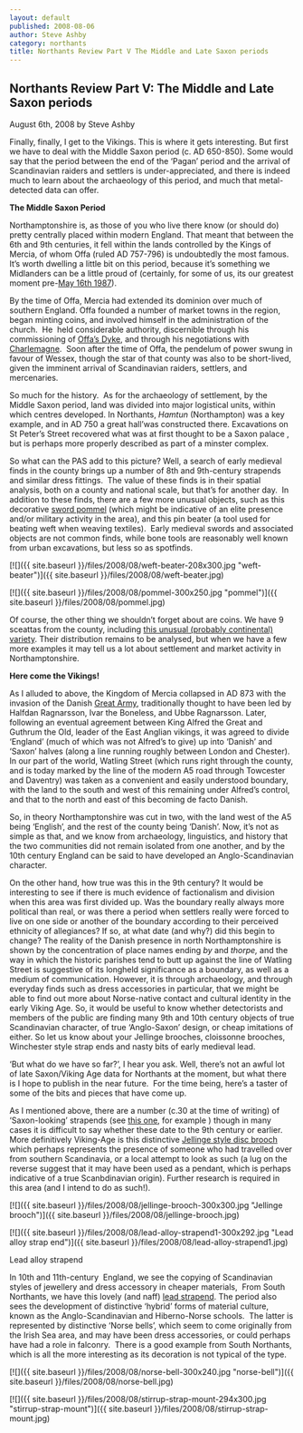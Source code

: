 ```yaml
---
layout: default
published: 2008-08-06
author: Steve Ashby
category: northants
title: Northants Review Part V The Middle and Late Saxon periods
---
```



Northants Review Part V: The Middle and Late Saxon periods
----------------------------------------------------------

August 6th, 2008 by Steve Ashby

Finally, finally, I get to the Vikings. This is where it gets interesting. But first we have to deal with the Middle Saxon period (c. AD 650-850). Some would say that the period between the end of the ‘Pagan’ period and the arrival of Scandinavian raiders and settlers is under-appreciated, and there is indeed much to learn about the archaeology of this period, and much that metal-detected data can offer.

**The Middle Saxon Period**

Northamptonshire is, as those of you who live there know (or should do) pretty centrally placed within modern England. That meant that between the 6th and 9th centuries, it fell within the lands controlled by the Kings of Mercia, of whom Offa (ruled AD 757-796) is undoubtedly the most famous. It’s worth dwelling a little bit on this period, because it’s something we Midlanders can be a little proud of (certainly, for some of us, its our greatest moment pre-[May 16th 1987](http://www.fa-cupfinals.co.uk/1987.htm "1987")).

By the time of Offa, Mercia had extended its dominion over much of southern England. Offa founded a number of market towns in the region, began minting coins, and involved himself in the administration of the church.  He  held considerable authority, discernible through his commissioning of [Offa’s Dyke](http://en.wikipedia.org/wiki/Offa%27s_Dyke "Offa's Dyke"), and through his negotiations with [Charlemagne](http://www.reportret.info/gallery/charlemagne1.html "Charlemagne").  Soon after the time of Offa, the pendelum of power swung in favour of Wessex, though the star of that county was also to be short-lived, given the imminent arrival of Scandinavian raiders, settlers, and mercenaries.

So much for the history.  As for the archaeology of settlement, by the Middle Saxon period, land was divided into major logistical units, within which centres developed. In Northants, _Hamtun_ (Northampton) was a key example, and in AD 750 a great hall’was constructed there. Excavations on St Peter’s Street recovered what was at first thought to be a Saxon palace , but is perhaps more properly described as part of a minster complex.

So what can the PAS add to this picture? Well, a search of early medieval finds in the county brings up a number of 8th and 9th-century strapends and similar dress fittings.  The value of these finds is in their spatial analysis, both on a county and national scale, but that’s for another day.  In addition to these finds, there are a few more unusual objects, such as this decorative [sword pommel](http://www.findsdatabase.org.uk/hms/pas_obj.php?type=finds&id=0014607A7FD0170E "Bedfordshire sword pommel") (which might be indicative of an elite presence and/or military activity in the area), and this pin beater (a tool used for beating weft when weaving textiles).  Early medieval swords and associated objects are not common finds, while bone tools are reasonably well known from urban excavations, but less so as spotfinds.

[![]({{ site.baseurl }}/files/2008/08/weft-beater-208x300.jpg "weft-beater")]({{ site.baseurl }}/files/2008/08/weft-beater.jpg)

[![]({{ site.baseurl }}/files/2008/08/pommel-300x250.jpg "pommel")]({{ site.baseurl }}/files/2008/08/pommel.jpg)

Of course, the other thing we shouldn’t forget about are coins. We have 9 sceattas from the county, including [this unusual (probably continental) variety](http://www.findsdatabase.org.uk/hms/pas_obj.php?type=finds&id=00147D9BEDE01268 "Unknown Sceatta"). Their distribution remains to be analysed, but when we have a few more examples it may tell us a lot about settlement and market activity in Northamptonshire.

**Here come the Vikings!**

As I alluded to above, the Kingdom of Mercia collapsed in AD 873 with the invasion of the Danish [Great Army](http://en.wikipedia.org/wiki/Great_Heathen_Army "Micel Here (Great Army)"), traditionally thought to have been led by Halfdan Ragnarsson, Ivar the Boneless, and Ubbe Ragnarsson. Later, following an eventual agreement between King Alfred the Great and Guthrum the Old, leader of the East Anglian vikings, it was agreed to divide ‘England’ (much of which was not Alfred’s to give) up into ‘Danish’ and ‘Saxon’ halves (along a line running roughly between London and Chester). In our part of the world, Watling Street (which runs right through the county, and is today marked by the line of the modern A5 road through Towcester and Daventry) was taken as a convenient and easily understood boundary, with the land to the south and west of this remaining under Alfred’s control, and that to the north and east of this becoming de facto Danish.

So, in theory Northamptonshire was cut in two, with the land west of the A5 being ‘English’, and the rest of the county being ‘Danish’. Now, it’s not as simple as that, and we know from archaeology, linguistics, and history that the two communities did not remain isolated from one another, and by the 10th century England can be said to have developed an Anglo-Scandinavian character.

On the other hand, how true was this in the 9th century? It would be interesting to see if there is much evidence of factionalism and division when this area was first divided up. Was the boundary really always more political than real, or was there a period when settlers really were forced to live on one side or another of the boundary according to their perceived ethnicity of allegiances? If so, at what date (and why?) did this begin to change? The reality of the Danish presence in north Northamptonshire is shown by the concentration of place names ending _by_ and _thorpe,_ and the way in which the historic parishes tend to butt up against the line of Watling Street is suggestive of its longheld significance as a boundary, as well as a medium of communication. However, it is through archaeology, and through everyday finds such as dress accessories in particular, that we might be able to find out more about Norse-native contact and cultural identity in the early Viking Age. So, it would be useful to know whether detectorists and members of the public are finding many 9th and 10th century objects of true Scandinavian character, of true ‘Anglo-Saxon’ design, or cheap imitations of either. So let us know about your Jellinge brooches, cloissonne brooches, Winchester style strap ends and nasty bits of early medieval lead.

‘But what do we have so far?’, I hear you ask. Well, there’s not an awful lot of late Saxon/Viking Age data for Northants at the moment, but what there is I hope to publish in the near future.  For the time being, here’s a taster of some of the bits and pieces that have come up.

As I mentioned above, there are a number (c.30 at the time of writing) of ‘Saxon-looking’ strapends (see [this one](http://www.findsdatabase.org.uk/hms/pas_obj.php?type=finds&id=00142381B5F01089 "Early Medieval Strapend"), for example ) though in many cases it is difficult to say whether these date to the 9th century or earlier. More definitively Viking-Age is this distinctive [Jellinge style disc brooch](http://www.findsdatabase.org.uk/hms/pas_obj.php?type=finds&id=001421C869D01769 "Jellinge Brooch") which perhaps represents the presence of someone who had travelled over from southern Scandinavia, or a local attempt to look as such (a lug on the reverse suggest that it may have been used as a pendant, which is perhaps indicative of a true Scanbdinavian origin). Further research is required in this area (and I intend to do as such!).

[![]({{ site.baseurl }}/files/2008/08/jellinge-brooch-300x300.jpg "Jellinge brooch")]({{ site.baseurl }}/files/2008/08/jellinge-brooch.jpg)


[![]({{ site.baseurl }}/files/2008/08/lead-alloy-strapend1-300x292.jpg "Lead alloy strap end")]({{ site.baseurl }}/files/2008/08/lead-alloy-strapend1.jpg)

Lead alloy strapend

In 10th and 11th-century  England, we see the copying of Scandinavian styles of jewellery and dress accessory in cheaper materials,  From South Northants, we have this lovely (and naff) [lead strapend](http://www.findsdatabase.org.uk/hms/pas_obj.php?type=finds&id=001484D271001892 "Lead Strapend"). The period also sees the development of distinctive ‘hybrid’ forms of material culture, known as the Anglo-Scandinavian and Hiberno-Norse schools.  The latter is represented by distinctive ‘Norse bells’, which seem to come originally from the Irish Sea area, and may have been dress accessories, or could perhaps have had a role in falconry.  There is a good example from South Northants, which is all the more interesting as its decoration is not typical of the type.

[![]({{ site.baseurl }}/files/2008/08/norse-bell-300x240.jpg "norse-bell")]({{ site.baseurl }}/files/2008/08/norse-bell.jpg)

[![]({{ site.baseurl }}/files/2008/08/stirrup-strap-mount-294x300.jpg "stirrup-strap-mount")]({{ site.baseurl }}/files/2008/08/stirrup-strap-mount.jpg)